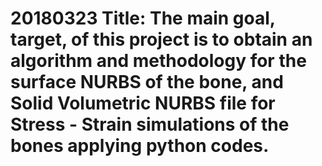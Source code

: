 <!--- 20180427:fast feedback test to arrangue files comments "Arrangue files Project.  2. Unfortunately Windows type Files Erros" -->
<!--- 20180323:fast feedback test to join and showing, Python, files,(in latex-sharelatex to pdf files), functions to describe reading dicom patient files. comment "test to uploading workshops and project files" -->
# 20180323 Title: The main goal, target, of this project is to obtain an algorithm and methodology for the surface NURBS of the bone, and Solid Volumetric NURBS file for Stress - Strain simulations of the bones applying python codes.
